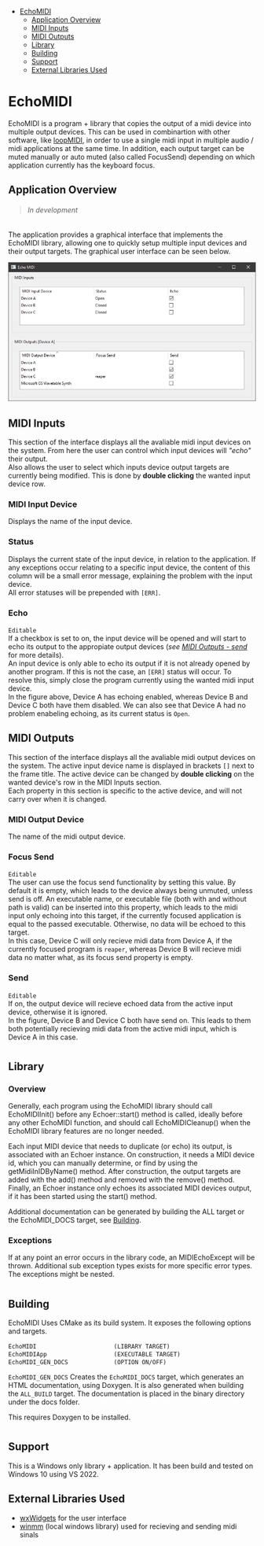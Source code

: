- [EchoMIDI](#echomidi)
  - [Application Overview](#application-overview)
  - [MIDI Inputs](#midi-inputs)
  - [MIDI Outputs](#midi-outputs)
  - [Library](#library)
  - [Building](#building)
  - [Support](#support)
  - [External Libraries Used](#external-libraries-used)

# EchoMIDI

EchoMIDI is a program + library that copies the output of a midi device into multiple output devices. This can be used in combinartion with other software, like [loopMIDI](https://www.tobias-erichsen.de/software/loopmidi.html), in order to use a single midi input in multiple audio / midi applications at the same time. In addition, each output target can be muted manually or auto muted (also called FocusSend) depending on which application currently has the keyboard focus.

## Application Overview

> ###### In development

The application provides a graphical interface that implements the EchoMIDI library, allowing one to quickly setup multiple input devices and their output targets.
The graphical user interface can be seen below.

![image](resources/EchoMIDIFigure.png "Echo MIDI GUI Figure")

## MIDI Inputs

This section of the interface displays all the avaliable midi input devices on the system. From here the user can control which input devices will *"echo"* their output.  
Also allows the user to select which inputs device output targets are currently being modified. This is done by **double clicking** the wanted input device row.

### MIDI Input Device

Displays the name of the input device.

### Status

Displays the current state of the input device, in relation to the application. If any exceptions occur relating to a specific input device, the content of this column will be a small error message, explaining the problem with the input device.  
All error statuses will be prepended with `[ERR]`.

### Echo

`Editable`  
If a checkbox is set to on, the input device will be opened and will start to echo its output to the appropiate output devices (*see [MIDI Outputs - send](#send)* for more details).  
An input device is only able to echo its output if it is not already opened by another program. If this is not the case, an `[ERR]` status will occur. To resolve this, simply close the program currently using the wanted midi input device.  
In the figure above, Device A has echoing enabled, whereas Device B and Device C both have them disabled. We can also see that Device A had no problem enabeling echoing, as its current status is `Open`.

## MIDI Outputs

This section of the interface displays all the avaliable midi output devices on the system. The active input device name is displayed in brackets `[]` next to the frame title. The active device can be changed by **double clicking** on the wanted device's row in the MIDI Inputs section.  
Each property in this section is specific to the active device, and will not carry over when it is changed.

### MIDI Output Device

The name of the midi output device.

### Focus Send

`Editable`  
The user can use the focus send functionality by setting this value. By default it is empty, which leads to the device always being unmuted, unless send is off. An executable name, or executable file (both with and without path is valid) can be inserted into this property, which leads to the midi input only echoing into this target, if the currently focused application is equal to the passed executable. Otherwise, no data will be echoed to this target.  
In this case, Device C will only recieve midi data from Device A, if the currently focused program is `reaper`, whereas Device B will recieve midi data no matter what, as its focus send property is empty.

### Send

`Editable`  
If on, the output device will recieve echoed data from the active input device, otherwise it is ignored.  
In the figure, Device B and Device C both have send on. This leads to them both potentially recieving midi data from the active midi input, which is Device A in this case.

#

## Library

### Overview

Generally, each program using the EchoMIDI library should call EchoMIDIInit() before any Echoer::start() method is called, ideally before any other EchoMIDI function, and should call EchoMIDICleanup() when the EchoMIDI library features are no longer needed.

Each input MIDI device that needs to duplicate (or echo) its output, is associated with an Echoer instance. On construction, it needs a MIDI device id, which you can manually determine, or find by using the getMidiInIDByName() method. After construction, the output targets are added with the add() method and removed with the remove() method. Finally, an Echoer instance only echoes its associated MIDI devices output, if it has been started using the start() method.

Additional documentation can be generated by building the ALL target or the EchoMIDI_DOCS target, see [Building](#building).

### Exceptions

If at any point an error occurs in the library code, an MIDIEchoExcept will be thrown. Additional sub exception types exists for more specific error types. The exceptions might be nested.

#

## Building

EchoMIDI Uses CMake as its build system. It exposes the following options and targets.

```
EchoMIDI                      (LIBRARY TARGET)  
EchoMIDIApp                   (EXECUTABLE TARGET)  
EchoMIDI_GEN_DOCS             (OPTION ON/OFF)  
```

`EchoMIDI_GEN_DOCS`
Creates the `EchoMIDI_DOCS` target, which generates an HTML documentation, using Doxygen. It is also generated when building the `ALL_BUILD` target.
The documentation is placed in the binary directory under the docs folder.

This requires Doxygen to be installed.

#

## Support

This is a Windows only library + application. It has been build and tested on Windows 10 using VS 2022.
  
## External Libraries Used

- [wxWidgets](https://github.com/wxWidgets/wxWidgets) for the user interface
- [winmm](https://docs.microsoft.com/en-us/windows-hardware/drivers/audio/midi-and-directmusic-components) (local windows library) used for recieving and sending midi sinals

